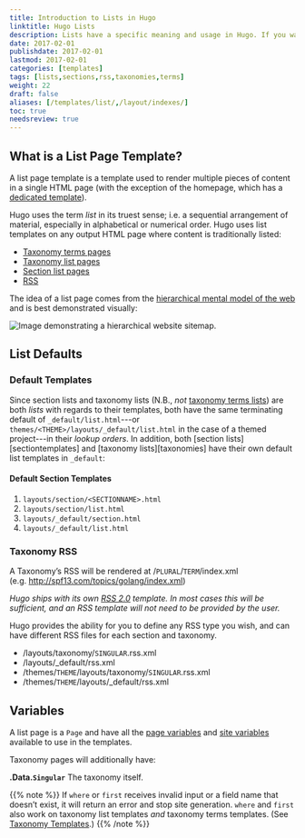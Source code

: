 ```yaml
---
title: Introduction to Lists in Hugo
linktitle: Hugo Lists
description: Lists have a specific meaning and usage in Hugo. If you want to know how to render your site homepage, section homepage, taxonomy list, or taxonomy terms list, start here.
date: 2017-02-01
publishdate: 2017-02-01
lastmod: 2017-02-01
categories: [templates]
tags: [lists,sections,rss,taxonomies,terms]
weight: 22
draft: false
aliases: [/templates/list/,/layout/indexes/]
toc: true
needsreview: true
---
```


## What is a List Page Template?

A list page template is a template used to render multiple pieces of content in a single HTML page (with the exception of the homepage, which has a [dedicated template][homepage]).

Hugo uses the term *list* in its truest sense; i.e. a sequential arrangement of material, especially in alphabetical or numerical order. Hugo uses list templates on any output HTML page where content is traditionally listed:

* [Taxonomy terms pages][taxterms]
* [Taxonomy list pages][taxlists]
* [Section list pages][sectiontemps]
* [RSS][rss]

The idea of a list page comes from the [hierarchical mental model of the web][mentalmodel] and is best demonstrated visually:

![Image demonstrating a hierarchical website sitemap.](/images/site-hierarchy.svg)

## List Defaults

### Default Templates

Since section lists and taxonomy lists (N.B., *not* [taxonomy terms lists][taxterms]) are both *lists* with regards to their templates, both have the same terminating default of `_default/list.html`---or `themes/<THEME>/layouts/_default/list.html` in the case of a themed project---in their *lookup orders*. In addition, both [section lists][sectiontemplates] and [taxonomy lists][taxonomies] have their own default list templates in `_default`:

#### Default Section Templates

1. `layouts/section/<SECTIONNAME>.html`
2. `layouts/section/list.html`
3. `layouts/_default/section.html`
4. `layouts/_default/list.html`


### Taxonomy RSS

A Taxonomy’s RSS will be rendered at /`PLURAL`/`TERM`/index.xml (e.g.&nbsp;http://spf13.com/topics/golang/index.xml)

*Hugo ships with its own [RSS 2.0][] template. In most cases this will
be sufficient, and an RSS template will not need to be provided by the
user.*

Hugo provides the ability for you to define any RSS type you wish, and
can have different RSS files for each section and taxonomy.

* /layouts/taxonomy/`SINGULAR`.rss.xml
* /layouts/\_default/rss.xml
* /themes/`THEME`/layouts/taxonomy/`SINGULAR`.rss.xml
* /themes/`THEME`/layouts/\_default/rss.xml

## Variables

A list page is a `Page` and have all the [page variables](/templates/variables/)
and [site variables](/templates/variables/) available to use in the templates.

Taxonomy pages will additionally have:

**.Data.`Singular`** The taxonomy itself.<br>



{{% note %}}
If `where` or `first` receives invalid input or a field name that doesn’t exist, it will return an error and stop site generation. `where` and `first` also work on taxonomy list templates *and* taxonomy terms templates. (See [Taxonomy Templates](/templates/taxonomy-templates/).)
{{% /note %}}


[directorystructure]: /getting-started/directory-structure/
[homepage]: /templates/homepage/
[homepage]: /templates/homepage/
[limitkeyword]: https://www.techonthenet.com/sql/select_limit.php
[mentalmodel]: http://webstyleguide.com/wsg3/3-information-architecture/3-site-structure.html
[partials]: /templates/partials/
[RSS 2.0]: http://cyber.law.harvard.edu/rss/rss.html "RSS 2.0 Specification"
[rss]: /templates/rss-templates/
[sections]: /content-management/sections/
[sectiontemps]: /templates/section-templates
[taxlists]: /templates/taxonomy-templates/#taxonomy-list-templates/
[taxterms]: /templates/taxonomy-templates/#taxonomy-terms-templates/
